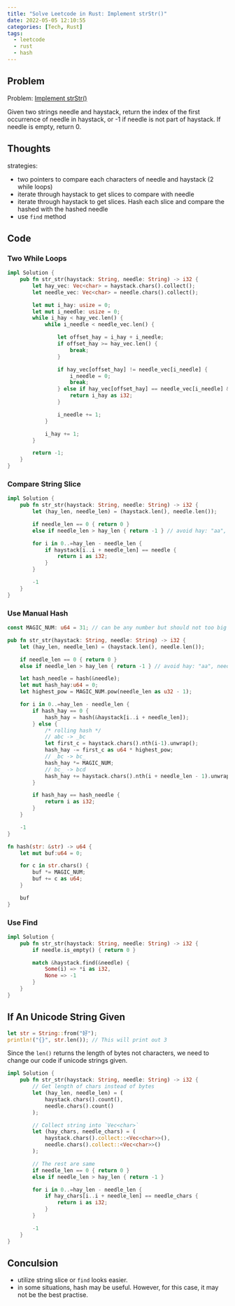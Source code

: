 ```yaml
---
title: "Solve Leetcode in Rust: Implement strStr()"
date: 2022-05-05 12:10:55
categories: [Tech, Rust]
tags:
  - leetcode
  - rust
  - hash
---
```

## Problem
Problem: [Implement strStr()](https://leetcode.com/problems/implement-strstr)

Given two strings needle and haystack, return the index of the first occurrence of needle in haystack, or -1 if needle is not part of haystack. If needle is empty, return 0.

## Thoughts

strategies:
- two pointers to compare each characters of needle and haystack (2 while loops)
- iterate through haystack to get slices to compare with needle
- iterate through haystack to get slices. Hash each slice and compare the hashed with the hashed needle
- use `find` method


## Code

### Two While Loops
```rust
impl Solution {
    pub fn str_str(haystack: String, needle: String) -> i32 {
        let hay_vec: Vec<char> = haystack.chars().collect();
        let needle_vec: Vec<char> = needle.chars().collect();

        let mut i_hay: usize = 0;
        let mut i_needle: usize = 0;
        while i_hay < hay_vec.len() {
            while i_needle < needle_vec.len() {

                let offset_hay = i_hay + i_needle;
                if offset_hay >= hay_vec.len() {
                    break;
                }

                if hay_vec[offset_hay] != needle_vec[i_needle] {
                    i_needle = 0;
                    break;
                } else if hay_vec[offset_hay] == needle_vec[i_needle] && i_needle == needle_vec.len() - 1 {
                    return i_hay as i32;
                }

                i_needle += 1;
            }

            i_hay += 1;
        }

        return -1;
    }
}
```

### Compare String Slice
```rust
impl Solution {
    pub fn str_str(haystack: String, needle: String) -> i32 {
        let (hay_len, needle_len) = (haystack.len(), needle.len());

        if needle_len == 0 { return 0 }
        else if needle_len > hay_len { return -1 } // avoid hay: "aa", needle: "aaaa"

        for i in 0..=hay_len - needle_len {
            if haystack[i..i + needle_len] == needle {
                return i as i32;
            }
        }

        -1
    }
}
```

### Use Manual Hash
```rust
const MAGIC_NUM: u64 = 31; // can be any number but should not too big

pub fn str_str(haystack: String, needle: String) -> i32 {
    let (hay_len, needle_len) = (haystack.len(), needle.len());

    if needle_len == 0 { return 0 }
    else if needle_len > hay_len { return -1 } // avoid hay: "aa", needle: "aaaa"

    let hash_needle = hash(&needle);
    let mut hash_hay:u64 = 0;
    let highest_pow = MAGIC_NUM.pow(needle_len as u32 - 1);

    for i in 0..=hay_len - needle_len {
        if hash_hay == 0 { 
            hash_hay = hash(&haystack[i..i + needle_len]); 
        } else {
            /* rolling hash */ 
            // abc -> _bc
            let first_c = haystack.chars().nth(i-1).unwrap();
            hash_hay -= first_c as u64 * highest_pow;
            // _bc -> bc_
            hash_hay *= MAGIC_NUM;
            // bc_ -> bcd
            hash_hay += haystack.chars().nth(i + needle_len - 1).unwrap() as u64;
        }

        if hash_hay == hash_needle {
            return i as i32;
        }
    }

    -1
}

fn hash(str: &str) -> u64 {
    let mut buf:u64 = 0;

    for c in str.chars() {
        buf *= MAGIC_NUM;
        buf += c as u64;
    }

    buf
}
```

### Use Find
```rust
impl Solution {
    pub fn str_str(haystack: String, needle: String) -> i32 {
        if needle.is_empty() { return 0 }

        match &haystack.find(&needle) {
            Some(i) => *i as i32,
            None => -1
        }
    }
}
```

## If An Unicode String Given

```rust
let str = String::from("好");
println!("{}", str.len()); // This will print out 3
```

Since the `len()` returns the length of bytes not characters, we need to change our code if unicode strings given.

```rust
impl Solution {
    pub fn str_str(haystack: String, needle: String) -> i32 {
        // Get length of chars instead of bytes
        let (hay_len, needle_len) = (
            haystack.chars().count(),
            needle.chars().count()
        );

        // Collect string into `Vec<char>`
        let (hay_chars, needle_chars) = (
            haystack.chars().collect::<Vec<char>>(),
            needle.chars().collect::<Vec<char>>()
        );

        // The rest are same
        if needle_len == 0 { return 0 }
        else if needle_len > hay_len { return -1 }

        for i in 0..=hay_len - needle_len {
            if hay_chars[i..i + needle_len] == needle_chars {
                return i as i32;
            }
        }

        -1
    }
}
```

## Conculsion
- utilize string slice or `find` looks easier.
- in some situations, hash may be useful. However, for this case, it may not be the best practise.